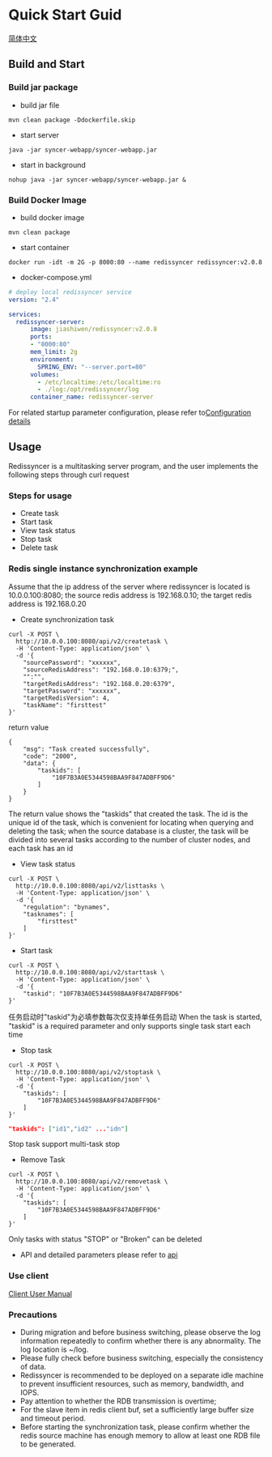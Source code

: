 # Quick Start Guid

[简体中文](quickstart.md)

## Build and Start

### Build jar package

* build jar file
  
```shell script
mvn clean package -Ddockerfile.skip
```

* start server

```shell script
java -jar syncer-webapp/syncer-webapp.jar
```

* start in background

```shell script
nohup java -jar syncer-webapp/syncer-webapp.jar &
```

### Build Docker Image

* build docker image

```shell
mvn clean package
```

* start container

```shell
docker run -idt -m 2G -p 8000:80 --name redissyncer redissyncer:v2.0.8
```

* docker-compose.yml

```yaml
# deploy local redissyncer service
version: "2.4"

services:
  redissyncer-server:
      image: jiashiwen/redissyncer:v2.0.8
      ports:
      - "8000:80"
      mem_limit: 2g
      environment:
        SPRING_ENV: "--server.port=80"
      volumes:
        - /etc/localtime:/etc/localtime:ro
        - ./log:/opt/redissyncer/log
      container_name: redissyncer-server

```

For related startup parameter configuration, please refer to[Configuration details](serverconfig.md)

## Usage

Redissyncer is a multitasking server program, and the user implements the following steps through curl request

### Steps for usage

* Create task
* Start task
* View task status
* Stop task
* Delete task

### Redis single instance synchronization example

Assume that the ip address of the server where redissyncer is located is 10.0.0.100:8080; the source redis address is 192.168.0.10; the target redis address is 192.168.0.20

* Create synchronization task

```shell script
curl -X POST \
  http://10.0.0.100:8080/api/v2/createtask \
  -H 'Content-Type: application/json' \
  -d '{
    "sourcePassword": "xxxxxx",
    "sourceRedisAddress": "192.168.0.10:6379;",
    "":"",
    "targetRedisAddress": "192.168.0.20:6379",
    "targetPassword": "xxxxxx",
    "targetRedisVersion": 4,
    "taskName": "firsttest"
}'
```

return value

```shell script
{
    "msg": "Task created successfully",
    "code": "2000",
    "data": {
        "taskids": [
            "10F7B3A0E5344598BAA9F847ADBFF9D6"
        ]
    }
}
```

The return value shows the "taskids" that created the task. The id is the unique id of the task, which is convenient for locating when querying and deleting the task; when the source database is a cluster, the task will be divided into several tasks according to the number of cluster nodes, and each task has an id

* View task status

```shell script
curl -X POST \
  http://10.0.0.100:8080/api/v2/listtasks \
  -H 'Content-Type: application/json' \
  -d '{
    "regulation": "bynames",
    "tasknames": [
        "firsttest"
    ]
}'
```

* Start task

```shell script
curl -X POST \
  http://10.0.0.100:8080/api/v2/starttask \
  -H 'Content-Type: application/json' \
  -d '{
    "taskid": "10F7B3A0E5344598BAA9F847ADBFF9D6"
}'
```

任务启动时"taskid"为必填参数每次仅支持单任务启动
When the task is started, "taskid" is a required parameter and only supports single task start each time

* Stop task

```shell script
curl -X POST \
  http://10.0.0.100:8080/api/v2/stoptask \
  -H 'Content-Type: application/json' \
  -d '{
    "taskids": [
        "10F7B3A0E5344598BAA9F847ADBFF9D6"
    ]
}'
```

```json
"taskids": ["id1","id2" ..."idn"]
```

Stop task support multi-task stop

* Remove Task

```shell script
curl -X POST \
  http://10.0.0.100:8080/api/v2/removetask \
  -H 'Content-Type: application/json' \
  -d '{
    "taskids": [
        "10F7B3A0E5344598BAA9F847ADBFF9D6"
    ]
}'
```

Only tasks with status "STOP" or "Broken" can be deleted

* API and detailed parameters please refer to [api](api.md)

### Use client

[Client User Manual](https://github.com/TraceNature/redissyncer-cli/blob/master/docs/quickstart.md)

### Precautions

* During migration and before business switching, please observe the log information repeatedly to confirm whether there is any abnormality. The log location is ~/log.
* Please fully check before business switching, especially the consistency of data.
* Redissyncer is recommended to be deployed on a separate idle machine to prevent insufficient resources, such as memory, bandwidth, and IOPS.
* Pay attention to whether the RDB transmission is overtime;
* For the slave item in redis client buf, set a sufficiently large buffer size and timeout period.
* Before starting the synchronization task, please confirm whether the redis source machine has enough memory to allow at least one RDB file to be generated.
  
